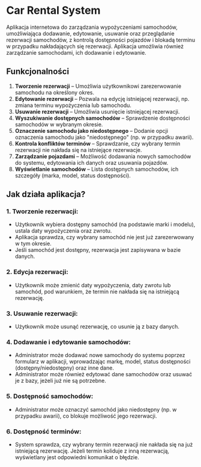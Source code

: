 # Car Rental System

Aplikacja internetowa do zarządzania wypożyczeniami samochodów, umożliwiająca dodawanie, edytowanie, usuwanie oraz przeglądanie rezerwacji samochodów, z kontrolą dostępności pojazdów i blokadą terminu w przypadku nakładających się rezerwacji. Aplikacja umożliwia również zarządzanie samochodami, ich dodawanie i edytowanie.

## Funkcjonalności

1. **Tworzenie rezerwacji** – Umożliwia użytkownikowi zarezerwowanie samochodu na określony okres.
2. **Edytowanie rezerwacji** – Pozwala na edycję istniejącej rezerwacji, np. zmiana terminu wypożyczenia lub samochodu.
3. **Usuwanie rezerwacji** – Umożliwia usunięcie istniejącej rezerwacji.
4. **Wyszukiwanie dostępnych samochodów** – Sprawdzenie dostępności samochodów w wybranym okresie.
5. **Oznaczenie samochodu jako niedostępnego** – Dodanie opcji oznaczenia samochodu jako "niedostępnego" (np. w przypadku awarii).
6. **Kontrola konfliktów terminów** – Sprawdzanie, czy wybrany termin rezerwacji nie nakłada się na istniejące rezerwacje.
7. **Zarządzanie pojazdami** – Możliwość dodawania nowych samochodów do systemu, edytowania ich danych oraz usuwania pojazdów.
8. **Wyświetlanie samochodów** – Lista dostępnych samochodów, ich szczegóły (marka, model, status dostępności).

## Jak działa aplikacja?

### 1. **Tworzenie rezerwacji**:

   - Użytkownik wybiera dostępny samochód (na podstawie marki i modelu), ustala daty wypożyczenia oraz zwrotu.
   - Aplikacja sprawdza, czy wybrany samochód nie jest już zarezerwowany w tym okresie.
   - Jeśli samochód jest dostępny, rezerwacja jest zapisywana w bazie danych.

### 2. **Edycja rezerwacji**:

   - Użytkownik może zmienić daty wypożyczenia, daty zwrotu lub samochód, pod warunkiem, że termin nie nakłada się na istniejącą rezerwację.

### 3. **Usuwanie rezerwacji**:

   - Użytkownik może usunąć rezerwację, co usunie ją z bazy danych.

### 4. **Dodawanie i edytowanie samochodów**:

   - Administrator może dodawać nowe samochody do systemu poprzez formularz w aplikacji, wprowadzając markę, model, status dostępności (dostępny/niedostępny) oraz inne dane.
   - Administrator może również edytować dane samochodów oraz usuwać je z bazy, jeżeli już nie są potrzebne.

### 5. **Dostępność samochodów**:

   - Administrator może oznaczyć samochód jako niedostępny (np. w przypadku awarii), co blokuje możliwość jego rezerwacji.

### 6. **Dostępność terminów**:

   - System sprawdza, czy wybrany termin rezerwacji nie nakłada się na już istniejącą rezerwację. Jeżeli termin koliduje z inną rezerwacją, wyświetlany jest odpowiedni komunikat o błędzie.
